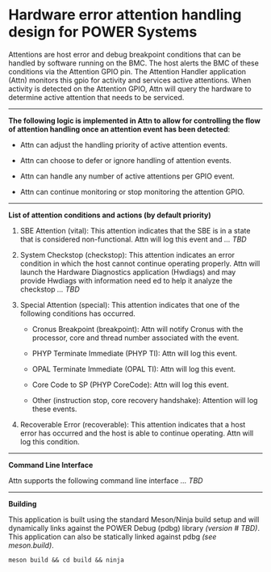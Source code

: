 # Hardware error attention handling design for POWER Systems


Attentions are host error and debug breakpoint conditions that can be handled by software running on the BMC. The host alerts the BMC of these conditions via the Attention GPIO pin. The Attention Handler application (Attn) monitors this gpio for activity and services active attentions. When activity is detected on the Attention GPIO, Attn will query the hardware to determine active attention that needs to be serviced.

***
**The following logic is implemented in Attn to allow for controlling the flow of attention handling once an attention event has been detected**:

- Attn can adjust the handling priority of active attention events.

- Attn can choose to defer or ignore handling of attention events.

- Attn can handle any number of active attentions per GPIO event.

- Attn can continue monitoring or stop monitoring the attention GPIO.

***
**List of attention conditions and actions (by default priority)**

1. SBE Attention (vital): This attention indicates that the SBE is in a state that is considered non-functional. Attn will log this event and *... TBD*

2. System Checkstop (checkstop): This attention indicates an error condition in which the host cannot continue operating properly. Attn will launch the Hardware  Diagnostics application (Hwdiags) and may provide Hwdiags with information need ed to help it analyze the checkstop *... TBD*

3. Special Attention (special): This attention indicates that one of the following conditions has occurred.

    - Cronus Breakpoint (breakpoint): Attn will notify Cronus with the processor, core and thread number associated with the event.

    - PHYP Terminate Immediate (PHYP TI): Attn will log this event.

    - OPAL Terminate Immediate (OPAL TI): Attn will log this event.

    - Core Code to SP (PHYP CoreCode): Attn will log this event.

    - Other (instruction stop, core recovery handshake): Attention will log these events.

4. Recoverable Error (recoverable): This attention indicates that a host error has occurred and the host is able to continue operating. Attn will log this condition.

***
**Command Line Interface**

Attn supports the following command line interface *... TBD*

***
**Building**

This application is built using the standard Meson/Ninja build setup and will dynamically links against the POWER Debug (pdbg) library *(version # TBD)*. This application can also be statically linked against pdbg *(see meson.build)*.

	meson build && cd build && ninja
